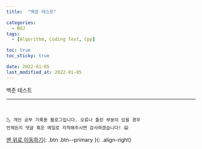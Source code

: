 ```yaml
---
title:  "백준 테스트" 

categories:
  - BOJ
tags:
  - [Algorithm, Coding Test, Cpp]

toc: true
toc_sticky: true

date: 2022-01-05
last_modified_at: 2022-01-05
---
```

 

백준 테스트 


***
<br>

    🌜 개인 공부 기록용 블로그입니다. 오류나 틀린 부분이 있을 경우 
    언제든지 댓글 혹은 메일로 지적해주시면 감사하겠습니다! 😄

[맨 위로 이동하기](#){: .btn .btn--primary }{: .align-right}